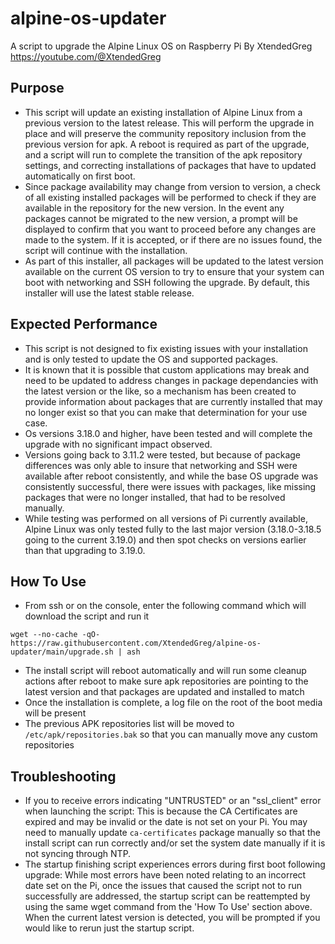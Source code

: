 # alpine-os-updater
A script to upgrade the Alpine Linux OS on Raspberry Pi
By XtendedGreg https://youtube.com/@XtendedGreg

## Purpose
 - This script will update an existing installation of Alpine Linux from a previous version to the latest release.  This will perform the upgrade in place and will preserve the community repository inclusion from the previous version for apk.  A reboot is required as part of the upgrade, and a script will run to complete the transition of the apk repository settings, and correcting installations of packages that have to updated automatically on first boot.
 - Since package availability may change from version to version, a check of all existing installed packages will be performed to check if they are available in the repository for the new version.  In the event any packages cannot be migrated to the new version, a prompt will be displayed to confirm that you want to proceed before any changes are made to the system.  If it is accepted, or if there are no issues found, the script will continue with the installation.
 - As part of this installer, all packages will be updated to the latest version available on the current OS version to try to ensure that your system can boot with networking and SSH following the upgrade. By default, this installer will use the latest stable release.

## Expected Performance
 - This script is not designed to fix existing issues with your installation and is only tested to update the OS and supported packages.
 - It is known that it is possible that custom applications may break and need to be updated to address changes in package dependancies with the latest version or the like, so a mechanism has been created to provide information about packages that are currently installed that may no longer exist so that you can make that determination for your use case.
 - Os versions 3.18.0 and higher, have been tested and will complete the upgrade with no significant impact observed.
 - Versions going back to 3.11.2 were tested, but because of package differences was only able to insure that networking and SSH were available after reboot consistently, and while the base OS upgrade was consistently successful, there were issues with packages, like missing packages that were no longer installed, that had to be resolved manually.
 - While testing was performed on all versions of Pi currently available, Alpine Linux was only tested fully to the last major version (3.18.0-3.18.5 going to the current 3.19.0) and then spot checks on versions earlier than that upgrading to 3.19.0. 

## How To Use
 - From ssh or on the console, enter the following command which will download the script and run it
```
wget --no-cache -qO- https://raw.githubusercontent.com/XtendedGreg/alpine-os-updater/main/upgrade.sh | ash
```
 - The install script will reboot automatically and will run some cleanup actions after reboot to make sure apk repositories are pointing to the latest version and that packages are updated and installed to match
 - Once the installation is complete, a log file on the root of the boot media will be present
 - The previous APK repositories list will be moved to ```/etc/apk/repositories.bak``` so that you can manually move any custom repositories

## Troubleshooting
 - If you to receive errors indicating "UNTRUSTED" or an "ssl_client" error when launching the script: This is because the CA Certificates are expired and may be invalid or the date is not set on your Pi.  You may need to manually update ```ca-certificates``` package manually so that the install script can run correctly and/or set the system date manually if it is not syncing through NTP.
 - The startup finishing script experiences errors during first boot following upgrade: While most errors have been noted relating to an incorrect date set on the Pi, once the issues that caused the script not to run successfully are addressed, the startup script can be reattempted by using the same wget command from the 'How To Use' section above.  When the current latest version is detected, you will be prompted if you would like to rerun just the startup script.
